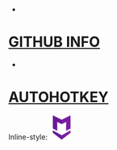 *
# [GITHUB INFO](https://pauljohnsgit.github.io/GitHub-Info/)
*
# [AUTOHOTKEY](https://pauljohnsgit.github.io/AutoHotKey/)

Inline-style: 
![alt text](https://github.com/adam-p/markdown-here/raw/master/src/common/images/icon48.png "Logo Title Text 1")
